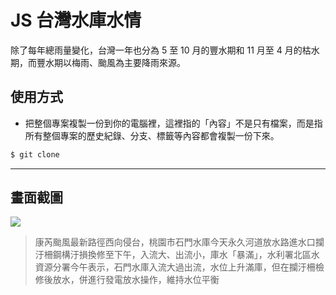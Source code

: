 # JS 台灣水庫水情

除了每年總雨量變化，台灣一年也分為 5 至 10 月的豐水期和 11 月至 4 月的枯水期，而豐水期以梅雨、颱風為主要降雨來源。

## 使用方式
- 把整個專案複製一份到你的電腦裡，這裡指的「內容」不是只有檔案，而是指所有整個專案的歷史紀錄、分支、標籤等內容都會複製一份下來。
```sh
$ git clone
```

----

## 畫面截圖
![](https://i.imgur.com/yZy5AWH.png)
> 康芮颱風最新路徑西向侵台，桃園市石門水庫今天永久河道放水路進水口攔汙柵鋼構汙損換修至下午，入流大、出流小，庫水「暴滿」，水利署北區水資源分署今午表示，石門水庫入流大過出流，水位上升滿庫，但在攔汙柵檢修後放水，併進行發電放水操作，維持水位平衡
